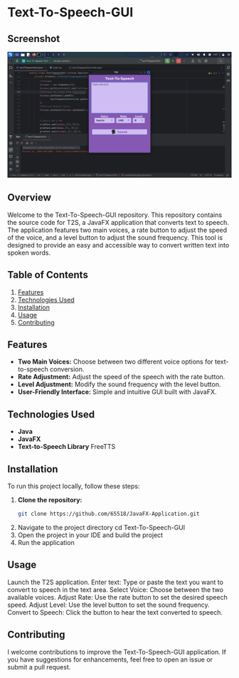 # Text-To-Speech-GUI
## Screenshot
![Application Screenshot](T2S-ScreenShots/T2S-ScreenShot.png)



## Overview
Welcome to the Text-To-Speech-GUI repository. This repository contains the source code for T2S, a JavaFX application that converts text to speech. The application features two main voices, a rate button to adjust the speed of the voice, and a level button to adjust the sound frequency. This tool is designed to provide an easy and accessible way to convert written text into spoken words.

## Table of Contents
1. [Features](#features)
2. [Technologies Used](#technologies-used)
3. [Installation](#installation)
4. [Usage](#usage)
5. [Contributing](#contributing)

## Features
- **Two Main Voices:** Choose between two different voice options for text-to-speech conversion.
- **Rate Adjustment:** Adjust the speed of the speech with the rate button.
- **Level Adjustment:** Modify the sound frequency with the level button.
- **User-Friendly Interface:** Simple and intuitive GUI built with JavaFX.

## Technologies Used
- **Java**
- **JavaFX**
- **Text-to-Speech Library** FreeTTS

## Installation
To run this project locally, follow these steps:

1. **Clone the repository:**
   ```bash
   git clone https://github.com/65518/JavaFX-Application.git
2. Navigate to the project directory
   cd Text-To-Speech-GUI
3. Open the project in your IDE and build the project
4. Run the application

## Usage
 Launch the T2S application.
 Enter text: Type or paste the text you want to convert to speech in the text area.
 Select Voice: Choose between the two available voices.
 Adjust Rate: Use the rate button to set the desired speech speed.
 Adjust Level: Use the level button to set the sound frequency.
 Convert to Speech: Click the button to hear the text converted to speech.

## Contributing

I welcome contributions to improve the Text-To-Speech-GUI application. If you have suggestions for enhancements, feel free to open an issue or submit a pull request.
